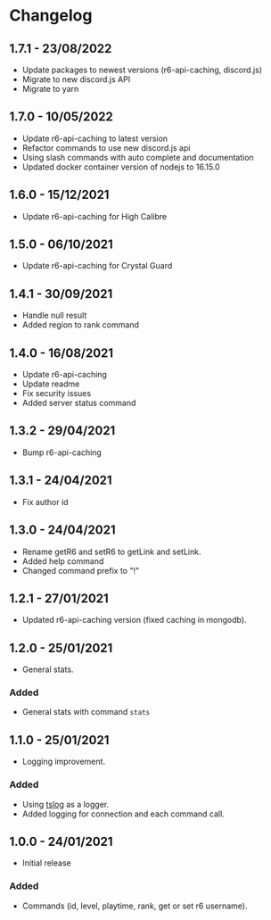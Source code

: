 # Changelog

## 1.7.1 - 23/08/2022

- Update packages to newest versions (r6-api-caching, discord.js)
- Migrate to new discord.js API
- Migrate to yarn

## 1.7.0 - 10/05/2022

- Update r6-api-caching to latest version
- Refactor commands to use new discord.js api
- Using slash commands with auto complete and documentation
- Updated docker container version of nodejs to 16.15.0

## 1.6.0 - 15/12/2021

- Update r6-api-caching for High Calibre

## 1.5.0 - 06/10/2021

- Update r6-api-caching for Crystal Guard

## 1.4.1 - 30/09/2021

- Handle null result
- Added region to rank command

## 1.4.0 - 16/08/2021

- Update r6-api-caching
- Update readme
- Fix security issues
- Added server status command

## 1.3.2 - 29/04/2021

- Bump r6-api-caching

## 1.3.1 - 24/04/2021

- Fix author id

## 1.3.0 - 24/04/2021

- Rename getR6 and setR6 to getLink and setLink.
- Added help command
- Changed command prefix to "!"

## 1.2.1 - 27/01/2021

- Updated r6-api-caching version (fixed caching in mongodb).

## 1.2.0 - 25/01/2021

- General stats.

### Added

- General stats with command `stats`

## 1.1.0 - 25/01/2021

- Logging improvement.

### Added

- Using [tslog](https://tslog.js.org/) as a logger.
- Added logging for connection and each command call.

## 1.0.0 - 24/01/2021

- Initial release

### Added

- Commands (id, level, playtime, rank, get or set r6 username).
